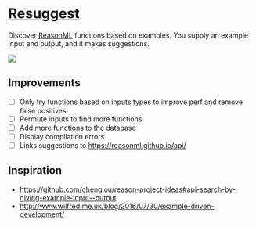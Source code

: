 # [Resuggest](https://GuillaumeSalles.github.io/resuggest)

Discover [ReasonML](https://reasonml.github.io/) functions based on examples. You supply an example input and output, and it makes suggestions.

![](http://i.imgur.com/fY1aZ8L.gif)

## Improvements 

- [ ] Only try functions based on inputs types to improve perf and remove false positives
- [ ] Permute inputs to find more functions
- [ ] Add more functions to the database
- [ ] Display compilation errors
- [ ] Links suggestions to https://reasonml.github.io/api/

## Inspiration

- https://github.com/chenglou/reason-project-ideas#api-search-by-giving-example-input--output
- http://www.wilfred.me.uk/blog/2016/07/30/example-driven-development/

